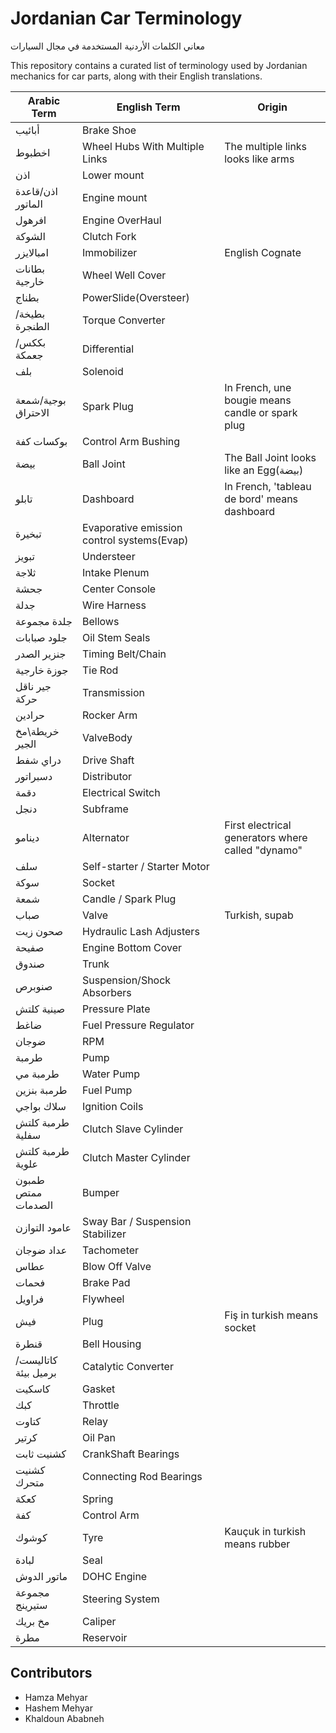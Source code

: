 # Jordanian Car Terminology
معاني الكلمات الأردنية المستخدمة في مجال السيارات

This repository contains a curated list of terminology used by Jordanian mechanics for car parts, along with their English translations.

| Arabic Term        | English Term                     | Origin                                             |
|--------------------|----------------------------------|----------------------------------------------------|
| أبائيب             | Brake Shoe                                |                                                    |
| اخطبوط             | Wheel Hubs With Multiple Links            | The multiple links looks like arms                 |
| اذن                | Lower mount                               |                                                    |
| اذن/قاعدة الماتور  | Engine mount                              |                                                    |
| افرهول             | Engine OverHaul                           |                                                    |
| الشوكة             | Clutch Fork                               |                                                    |
| امبالايزر           | Immobilizer                               | English Cognate                                    |
| بطانات خارجية      | Wheel Well Cover                          |                                                    |
| بطناج              | PowerSlide(Oversteer)                     |                                                    |
| بطيخة/الطنجرة      | Torque Converter                          |                                                    |
| بككس/جعمكة         | Differential                              |                                                    |
| بلف                | Solenoid                                  |                                                    |
| بوجية/شمعة الاحتراق | Spark Plug                                | In French, une bougie means candle or spark plug   |
| بوكسات كفة         | Control Arm Bushing                       |                                                    |
| بيضة               | Ball Joint                                | The Ball Joint looks like an Egg(بيضة)             |
| تابلو              | Dashboard                                 | In French, 'tableau de bord' means dashboard       |
| تبخيرة             | Evaporative emission control systems(Evap)|                                                    |
| تبويز              | Understeer                                |                                                    |
| ثلاجة               | Intake Plenum                             |                                                    |
| جحشة               | Center Console                            |                                                    |
| جدلة               | Wire Harness                              |                                                    |
| جلدة مجموعة        | Bellows                                   |                                                    |
| جلود صبابات        | Oil Stem Seals                            |                                                    |
| جنزير الصدر        | Timing Belt/Chain                         |                                                    |
| جوزة خارجية        | Tie Rod                                   |                                                    |
| جير ناقل حركة      | Transmission                              |                                                    |
| حرادين             | Rocker Arm                                |                                                    |
| خريطة\مخ الجير     | ValveBody                                 |                                                    |
| دراي شفط           | Drive Shaft                               |                                                    |
| دسبراتور           | Distributor                               |                                                    |
| دقمة               | Electrical Switch                         |                                                    |
| دنجل               | Subframe                                  |                                                    |
| دينامو             | Alternator                                | First electrical generators where called "dynamo"  |
| سلف                | Self-starter / Starter Motor              |                                                    |
| سوكة               | Socket                                    |                                                    |
| شمعة               | Candle / Spark Plug                       |                                                    |
| صباب               | Valve                                     | Turkish, supab                                     |
| صحون زيت           | Hydraulic Lash Adjusters                  |                                                    |
| صفيحة              | Engine Bottom Cover                       |                                                    |
| صندوق              | Trunk                                     |                                                    |
| صنوبرص             | Suspension/Shock Absorbers                |                                                    |
| صينية كلتش         | Pressure Plate                            |                                                    |
| ضاغط               | Fuel Pressure Regulator                   |                                                    |
| ضوجان              | RPM                                       |                                                    |
| طرمبة              | Pump                                      |                                                    |
| طرمبة مي           | Water Pump                                |                                                    |
| طرمبة بنزين        | Fuel Pump                                 |                                                    |
| سلاك بواجي          | Ignition Coils                           |                                                    |
| طرمبة كلتش سفلية   | Clutch Slave Cylinder                     |                                                    |
| طرمبة كلتش علوية   | Clutch Master Cylinder                    |                                                    |
| طمبون ممتص الصدمات | Bumper                                    |                                                    |
| عامود التوازن      | Sway Bar / Suspension Stabilizer          |                                                    |
| عداد ضوجان         | Tachometer                                |                                                    |
| عطاس               | Blow Off Valve                            |                                                    |
| فحمات              | Brake Pad                                 |                                                    |
| فراويل             | Flywheel                                  |                                                    |
| فيش                | Plug                                      | Fiş in turkish means socket                        |
| قنطرة              | Bell Housing                              |                                                    |
| كاتاليست/برميل بيئة| Catalytic Converter                       |                                                    |
| كاسكيت             | Gasket                                    |                                                    |
| كبك                | Throttle                                  |                                                    |
| كتاوت              | Relay                                     |                                                    |
| كرتير              | Oil Pan                                   |                                                    |
| كشنيت ثابت         | CrankShaft Bearings                       |                                                    |
| كشنيت متحرك        | Connecting Rod Bearings                   |                                                    |
| كعكة               | Spring                                    |                                                    |
| كفة                | Control Arm                               |                                                    |
| كوشوك              | Tyre                                      | Kauçuk in turkish means rubber                     |
| لبادة              | Seal                                      |                                                    |
| ماتور الدوش        | DOHC Engine                               |                                                    |
| مجموعة ستيرينج     | Steering System                           |                                                    |
| مخ بريك            | Caliper                                   |                                                    |
| مطرة               | Reservoir                                 |                                                    |


## Contributors

- Hamza Mehyar
- Hashem Mehyar
- Khaldoun Ababneh
